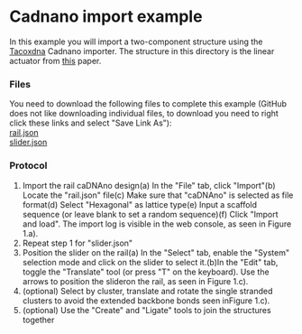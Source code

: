 # Cadnano import example

In this example you will import a two-component structure using the [Tacoxdna](http://tacoxdna.sissa.it/) Cadnano importer.  The structure in this directory is the linear actuator from [this](https://onlinelibrary.wiley.com/doi/full/10.1002/smll.202007704) paper.

### Files
You need to download the following files to complete this example (GitHub does not like downloading individual files, to download you need to right click these links and select "Save Link As"):  
<a href="https://raw.githubusercontent.com/sulcgroup/oxdna-viewer/master/examples/cadnano_import_example-linear_actuator/rail.json" download>rail.json</a>  
<a href="https://raw.githubusercontent.com/sulcgroup/oxdna-viewer/master/examples/cadnano_import_example-linear_actuator/slider.json" download>slider.json</a>  

### Protocol

1.  Import the rail caDNAno design(a)  In the "File" tab, click "Import"(b)  Locate the "rail.json" file(c)  Make sure that "caDNAno" is selected as file format(d)  Select "Hexagonal" as lattice type(e)  Input a scaffold sequence (or leave blank to set a random sequence)(f)  Click "Import and load". The import log is visible in the web console, as seen in Figure 1.a).
2.  Repeat step 1 for "slider.json"
3.  Position the slider on the rail(a)  In the "Select" tab, enable the "System" selection mode and click on the slider to select it.(b)In the "Edit" tab, toggle the "Translate" tool (or press "T" on the keyboard). Use the arrows to position the slideron the rail, as seen in Figure 1.c).
4.  (optional) Select by cluster, translate and rotate the single stranded clusters to avoid the extended backbone bonds seen inFigure 1.c).
5.  (optional) Use the "Create" and "Ligate" tools to join the structures together
